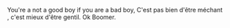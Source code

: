 You're a not a good boy if you are a bad boy, 
C'est pas bien d'être méchant , c'est mieux d'être gentil.
Ok Boomer.
